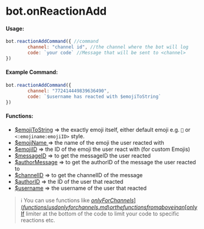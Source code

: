 # bot.onReactionAdd

#### Usage:

```javascript
bot.reactionAddCommand({ //command
        channel: "channel id", //the channel where the bot will log
        code: `your code` //Message that will be sent to <channel>
})
```

#### Example Command:

```javascript
bot.reactionAddCommand({
        channel: "772414449839636490", 
        code: `$username has reacted with $emojiToString`
})
```

#### Functions:

* [$emojiToString](functions/usdemojitostring.md) =&gt; the exactly emoji itself, either default emoji e.g. `🎉` or `<:emojiname:emojiID>` style. 
* [$emojiName ](functions/usdemojiname.md)=&gt; the name of the emoji the user reacted with
* [$emojiID](functions/usdemojiid.md) =&gt; the ID of the emoji the user react with \(for custom Emojis\)
* [$messageID](functions/usdusermessageid.md) =&gt; to get the messageID the user reacted 
* [$authorMessage](functions/usdauthormessage.md) =&gt; to get the authorID of the message the user reacted to 
* [$channelID](functions/usdchannelid.md) =&gt; to get the channelID of the message
* [$authorID](functions/usdauthorid.md) =&gt; the ID of the user that reacted
* [$username](functions/usdusername.md) =&gt; the username of the user that reacted

> ℹ️ You can use functions like [$onlyForChannels](functions/usdonlyforchannels.md) or the functions from above in an [$onlyIf](functions/usdonlyif.md) limiter at the bottom of the code to limit your code to specific reactions etc.

